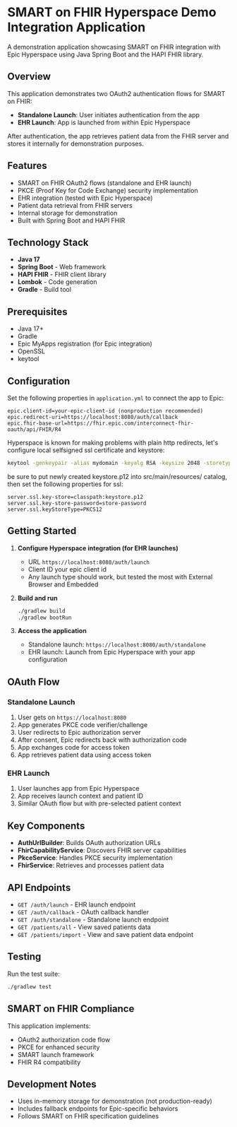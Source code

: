 # SMART on FHIR Hyperspace Demo Integration Application

A demonstration application showcasing SMART on FHIR integration with Epic Hyperspace using Java Spring Boot and the HAPI FHIR library.

## Overview

This application demonstrates two OAuth2 authentication flows for SMART on FHIR:
- **Standalone Launch**: User initiates authentication from the app
- **EHR Launch**: App is launched from within Epic Hyperspace

After authentication, the app retrieves patient data from the FHIR server and stores it internally for demonstration purposes.

## Features

- SMART on FHIR OAuth2 flows (standalone and EHR launch)
- PKCE (Proof Key for Code Exchange) security implementation
- EHR integration (tested with Epic Hyperspace)
- Patient data retrieval from FHIR servers
- Internal storage for demonstration
- Built with Spring Boot and HAPI FHIR

## Technology Stack

- **Java 17**
- **Spring Boot** - Web framework
- **HAPI FHIR** - FHIR client library
- **Lombok** - Code generation
- **Gradle** - Build tool

## Prerequisites

- Java 17+
- Gradle
- Epic MyApps registration (for Epic integration)
- OpenSSL
- keytool

## Configuration

Set the following properties in `application.yml` to connect the app to Epic:

```properties
epic.client-id=your-epic-client-id (nonproduction recommended)
epic.redirect-uri=https://localhost:8080/auth/callback
epic.fhir-base-url=https://fhir.epic.com/interconnect-fhir-oauth/api/FHIR/R4
```

Hyperspace is known for making problems with plain http redirects, let's configure local
selfsigned ssl certificate and keystore:
```bash
keytool -genkeypair -alias mydomain -keyalg RSA -keysize 2048 -storetype PKCS12 -keystore keystore.p12 -validity 3650
```

be sure to put newly created keystore.p12 into src/main/resources/ catalog,
then set the following properties for ssl:

```properties
server.ssl.key-store=classpath:keystore.p12
server.ssl.key-store-password=store-password
server.ssl.keyStoreType=PKCS12
```

## Getting Started

1. **Configure Hyperspace integration (for EHR launches)**
    - URL `https://localhost:8080/auth/launch`
    - Client ID your epic client id
    - Any launch type should work, but tested the most with External Browser and Embedded

2. **Build and run**
   ```bash
   ./gradlew build
   ./gradlew bootRun
   ```

3. **Access the application**
    - Standalone launch: `https://localhost:8080/auth/standalone`
    - EHR launch: Launch from Epic Hyperspace with your app configuration

## OAuth Flow

### Standalone Launch
1. User gets on `https://localhost:8080`
2. App generates PKCE code verifier/challenge
3. User redirects to Epic authorization server
4. After consent, Epic redirects back with authorization code
5. App exchanges code for access token
6. App retrieves patient data using access token

### EHR Launch
1. User launches app from Epic Hyperspace
2. App receives launch context and patient ID
3. Similar OAuth flow but with pre-selected patient context

## Key Components

- **AuthUrlBuilder**: Builds OAuth authorization URLs
- **FhirCapabilityService**: Discovers FHIR server capabilities
- **PkceService**: Handles PKCE security implementation
- **FhirService**: Retrieves and processes patient data

## API Endpoints

- `GET /auth/launch` - EHR launch endpoint
- `GET /auth/callback` - OAuth callback handler
- `GET /auth/standalone` - Standalone launch endpoint
- `GET /patients/all` - View saved patients data
- `GET /patients/import` - View and save patient data endpoint

## Testing

Run the test suite:
```bash
./gradlew test
```

## SMART on FHIR Compliance

This application implements:
- OAuth2 authorization code flow
- PKCE for enhanced security
- SMART launch framework
- FHIR R4 compatibility

## Development Notes

- Uses in-memory storage for demonstration (not production-ready)
- Includes fallback endpoints for Epic-specific behaviors
- Follows SMART on FHIR specification guidelines
